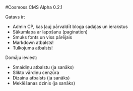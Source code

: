 #Cosmoss CMS Alpha 0.2.1

Gatavs ir:  
  
*   Admin CP, kas ļauj pārvaldīt bloga sadaļas un ierakstus
*   Sākumlapa ar lapošanu (pagination)
*   Smuks fonts un viss pārējais
*   Markdown atbalsts!
*   Tulkojuma atbalsts!  
  
Domāju ieviest:  
  
*   Smaidiņu atbalstu (ja sanāks)
*   Slikto vārdiņu cenzūra
*   Dizainu atbalsts (ja sanāks)
*   Meklēšanas dzinis (ja sanāks)